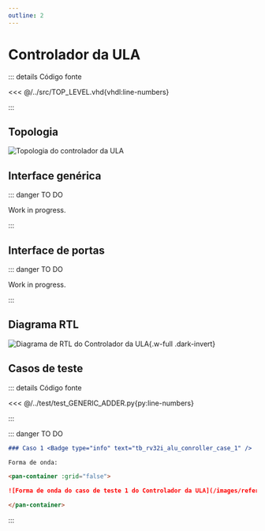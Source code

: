 ```yaml
---
outline: 2
---
```


# Controlador da ULA

::: details Código fonte <a href="https://github.com/pfeinsper/24a-CTI-RISCV/blob/main/src/RV32I_ALU_CONROLLER.vhd" target="blank" style="float:right"><Badge type="tip" text="RV32I_ALU_CONROLLER.vhd &boxbox;" /></a>

<<< @/../src/TOP_LEVEL.vhd{vhdl:line-numbers}

:::

## Topologia

<pan-container>

![Topologia do controlador da ULA](/images/reference/components/rv32i_alu_controller.drawio.svg)

</pan-container>

## Interface genérica

::: danger TO DO

Work in progress.

:::

## Interface de portas

::: danger TO DO

Work in progress.

:::

## Diagrama RTL

<pan-container>

![Diagrama de RTL do Controlador da ULA](/images/reference/components/rv32i_alu_controller_netlist.svg){.w-full .dark-invert}

</pan-container>

## Casos de teste

::: details Código fonte <a href="https://github.com/pfeinsper/24a-CTI-RISCV/blob/main/test/test_RV32I_ALU_CONROLLER.py" target="blank" style="float:right"><Badge type="tip" text="test_RV32I_ALU_CONROLLER.py &boxbox;" /></a>

<<< @/../test/test_GENERIC_ADDER.py{py:line-numbers}

:::

::: danger TO DO

```md
### Caso 1 <Badge type="info" text="tb_rv32i_alu_conroller_case_1" />

Forma de onda:

<pan-container :grid="false">

![Forma de onda do caso de teste 1 do Controlador da ULA](/images/reference/components/tb_rv32i_alu_conroller_case_1.svg){.w-full .dark-invert}

</pan-container>

```

:::
